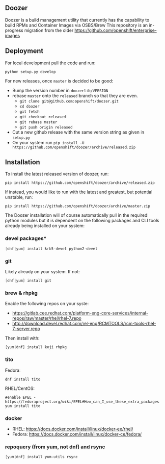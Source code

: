## Doozer

Doozer is a build management utility that currently has the capability to build RPMs and Container Images via OSBS/Brew
This repository is an in-progress migration from the older https://github.com/openshift/enterprise-images

## Deployment

For local development pull the code and run:

`python setup.py develop`

For new releases, once `master` is decided to be good:

- Bump the version number in `doozerlib/VERSION`
- rebase `master` onto the `released` branch so that they are even.
    - `git clone git@github.com:openshift/doozer.git`
    - `cd doozer`
    - `git fetch`
    - `git checkout released`
    - `git rebase master`
    - `git push origin released`
- Cut a new github release with the same version string as given in `setup.py`
- On your system run `pip install -U https://github.com/openshift/doozer/archive/released.zip`


## Installation

To install the latest released version of doozer, run:

```
pip install https://github.com/openshift/doozer/archive/released.zip
```

If instead, you would like to run with the latest and greatest, but potential unstable, run:

```
pip install https://github.com/openshift/doozer/archive/master.zip
```

The Doozer installation will of course automatically pull in the required python modules but it is dependent on the following packages and CLI tools already being installed on your system:

### **devel packages***

`[dnf|yum] install krb5-devel python2-devel`

### **git**

Likely already on your system. If not:

`[dnf|yum] install git`

### **brew & rhpkg**

Enable the following repos on your syste:

- https://gitlab.cee.redhat.com/platform-eng-core-services/internal-repos/raw/master/rhel/rhel-7.repo
- http://download.devel.redhat.com/rel-eng/RCMTOOLS/rcm-tools-rhel-7-server.repo

Then install with:

`[yum|dnf] install koji rhpkg`


### **tito**

Fedora:

`dnf install tito`

RHEL/CentOS:
```
#enable EPEL - https://fedoraproject.org/wiki/EPEL#How_can_I_use_these_extra_packages.3F
yum install tito
```

### **docker**

- RHEL: https://docs.docker.com/install/linux/docker-ee/rhel/
- Fedora: https://docs.docker.com/install/linux/docker-ce/fedora/

### **repoquery** (from yum, not dnf) and **rsync**

`[yum|dnf] install yum-utils rsync`

